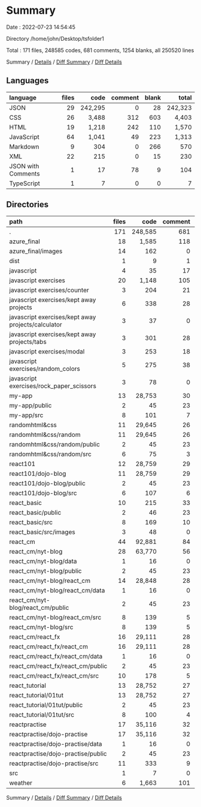 # Summary

Date : 2022-07-23 14:54:45

Directory /home/john/Desktop/tsfolder1

Total : 171 files,  248585 codes, 681 comments, 1254 blanks, all 250520 lines

Summary / [Details](details.md) / [Diff Summary](diff.md) / [Diff Details](diff-details.md)

## Languages
| language | files | code | comment | blank | total |
| :--- | ---: | ---: | ---: | ---: | ---: |
| JSON | 29 | 242,295 | 0 | 28 | 242,323 |
| CSS | 26 | 3,488 | 312 | 603 | 4,403 |
| HTML | 19 | 1,218 | 242 | 110 | 1,570 |
| JavaScript | 64 | 1,041 | 49 | 223 | 1,313 |
| Markdown | 9 | 304 | 0 | 266 | 570 |
| XML | 22 | 215 | 0 | 15 | 230 |
| JSON with Comments | 1 | 17 | 78 | 9 | 104 |
| TypeScript | 1 | 7 | 0 | 0 | 7 |

## Directories
| path | files | code | comment | blank | total |
| :--- | ---: | ---: | ---: | ---: | ---: |
| . | 171 | 248,585 | 681 | 1,254 | 250,520 |
| azure_final | 18 | 1,585 | 118 | 233 | 1,936 |
| azure_final/images | 14 | 162 | 0 | 13 | 175 |
| dist | 1 | 9 | 1 | 0 | 10 |
| javascript | 4 | 35 | 17 | 51 | 103 |
| javascript exercises | 20 | 1,148 | 105 | 199 | 1,452 |
| javascript exercises/counter | 3 | 204 | 21 | 34 | 259 |
| javascript exercises/kept away projects | 6 | 338 | 28 | 56 | 422 |
| javascript exercises/kept away projects/calculator | 3 | 37 | 0 | 6 | 43 |
| javascript exercises/kept away projects/tabs | 3 | 301 | 28 | 50 | 379 |
| javascript exercises/modal | 3 | 253 | 18 | 42 | 313 |
| javascript exercises/random_colors | 5 | 275 | 38 | 54 | 367 |
| javascript exercises/rock_paper_scissors | 3 | 78 | 0 | 13 | 91 |
| my-app | 13 | 28,753 | 30 | 56 | 28,839 |
| my-app/public | 2 | 45 | 23 | 2 | 70 |
| my-app/src | 8 | 101 | 7 | 19 | 127 |
| randomhtml&css | 11 | 29,645 | 26 | 55 | 29,726 |
| randomhtml&css/random | 11 | 29,645 | 26 | 55 | 29,726 |
| randomhtml&css/random/public | 2 | 45 | 23 | 2 | 70 |
| randomhtml&css/random/src | 6 | 75 | 3 | 18 | 96 |
| react101 | 12 | 28,759 | 29 | 57 | 28,845 |
| react101/dojo-blog | 11 | 28,759 | 29 | 56 | 28,844 |
| react101/dojo-blog/public | 2 | 45 | 23 | 2 | 70 |
| react101/dojo-blog/src | 6 | 107 | 6 | 19 | 132 |
| react_basic | 10 | 215 | 33 | 21 | 269 |
| react_basic/public | 2 | 46 | 23 | 2 | 71 |
| react_basic/src | 8 | 169 | 10 | 19 | 198 |
| react_basic/src/images | 3 | 48 | 0 | 2 | 50 |
| react_cm | 44 | 92,881 | 84 | 182 | 93,147 |
| react_cm/nyt-blog | 28 | 63,770 | 56 | 118 | 63,944 |
| react_cm/nyt-blog/data | 1 | 16 | 0 | 0 | 16 |
| react_cm/nyt-blog/public | 2 | 45 | 23 | 2 | 70 |
| react_cm/nyt-blog/react_cm | 14 | 28,848 | 28 | 59 | 28,935 |
| react_cm/nyt-blog/react_cm/data | 1 | 16 | 0 | 0 | 16 |
| react_cm/nyt-blog/react_cm/public | 2 | 45 | 23 | 2 | 70 |
| react_cm/nyt-blog/react_cm/src | 8 | 139 | 5 | 22 | 166 |
| react_cm/nyt-blog/src | 8 | 139 | 5 | 22 | 166 |
| react_cm/react_fx | 16 | 29,111 | 28 | 64 | 29,203 |
| react_cm/react_fx/react_cm | 16 | 29,111 | 28 | 64 | 29,203 |
| react_cm/react_fx/react_cm/data | 1 | 16 | 0 | 0 | 16 |
| react_cm/react_fx/react_cm/public | 2 | 45 | 23 | 2 | 70 |
| react_cm/react_fx/react_cm/src | 10 | 178 | 5 | 27 | 210 |
| react_tutorial | 13 | 28,752 | 27 | 57 | 28,836 |
| react_tutorial/01tut | 13 | 28,752 | 27 | 57 | 28,836 |
| react_tutorial/01tut/public | 2 | 45 | 23 | 2 | 70 |
| react_tutorial/01tut/src | 8 | 100 | 4 | 20 | 124 |
| reactpractise | 17 | 35,116 | 32 | 109 | 35,257 |
| reactpractise/dojo-practise | 17 | 35,116 | 32 | 109 | 35,257 |
| reactpractise/dojo-practise/data | 1 | 16 | 0 | 3 | 19 |
| reactpractise/dojo-practise/public | 2 | 45 | 23 | 2 | 70 |
| reactpractise/dojo-practise/src | 11 | 333 | 9 | 68 | 410 |
| src | 1 | 7 | 0 | 0 | 7 |
| weather | 6 | 1,663 | 101 | 225 | 1,989 |

Summary / [Details](details.md) / [Diff Summary](diff.md) / [Diff Details](diff-details.md)